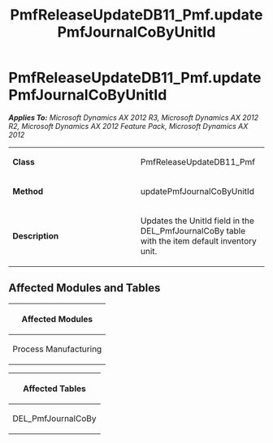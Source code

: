 ﻿---
title: PmfReleaseUpdateDB11_Pmf.updatePmfJournalCoByUnitId
TOCTitle: PmfReleaseUpdateDB11_Pmf.updatePmfJournalCoByUnitId
ms:assetid: d4d57478-a4be-5a2f-12bb-ef8d29f1d171
ms:mtpsurl: https://msdn.microsoft.com/en-us/library/JJ687032(v=AX.60)
ms:contentKeyID: 49711479
ms.date: 05/18/2015
mtps_version: v=AX.60
---

# PmfReleaseUpdateDB11\_Pmf.updatePmfJournalCoByUnitId 


_**Applies To:** Microsoft Dynamics AX 2012 R3, Microsoft Dynamics AX 2012 R2, Microsoft Dynamics AX 2012 Feature Pack, Microsoft Dynamics AX 2012_

<table>
<colgroup>
<col style="width: 50%" />
<col style="width: 50%" />
</colgroup>
<tbody>
<tr class="odd">
<td><p><strong>Class</strong></p></td>
<td><p>PmfReleaseUpdateDB11_Pmf</p></td>
</tr>
<tr class="even">
<td><p><strong>Method</strong></p></td>
<td><p>updatePmfJournalCoByUnitId</p></td>
</tr>
<tr class="odd">
<td><p><strong>Description</strong></p></td>
<td><p>Updates the UnitId field in the DEL_PmfJournalCoBy table with the item default inventory unit.</p></td>
</tr>
</tbody>
</table>


## Affected Modules and Tables

<table>
<colgroup>
<col style="width: 100%" />
</colgroup>
<thead>
<tr class="header">
<th><p>Affected Modules</p></th>
</tr>
</thead>
<tbody>
<tr class="odd">
<td><p>Process Manufacturing</p></td>
</tr>
</tbody>
</table>


<table>
<colgroup>
<col style="width: 100%" />
</colgroup>
<thead>
<tr class="header">
<th><p>Affected Tables</p></th>
</tr>
</thead>
<tbody>
<tr class="odd">
<td><p>DEL_PmfJournalCoBy</p></td>
</tr>
</tbody>
</table>

  



